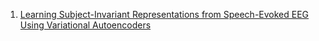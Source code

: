 1. [Learning Subject-Invariant Representations from Speech-Evoked EEG Using Variational Autoencoders](https://ieeexplore.ieee.org/document/9747297)
